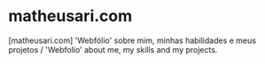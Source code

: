# matheusari.com
[matheusari.com] 'Webfólio' sobre mim, minhas habilidades e meus projetos / 'Webfolio' about me, my skills and my projects.
